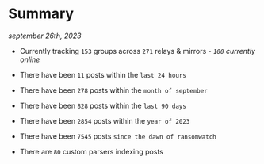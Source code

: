 
# Summary
_september 26th, 2023_

- Currently tracking `153` groups across `271` relays & mirrors - _`100` currently online_

- There have been `11` posts within the `last 24 hours`

- There have been `278` posts within the `month of september`

- There have been `828` posts within the `last 90 days`

- There have been `2854` posts within the `year of 2023`

- There have been `7545` posts `since the dawn of ransomwatch`

- There are `80` custom parsers indexing posts
